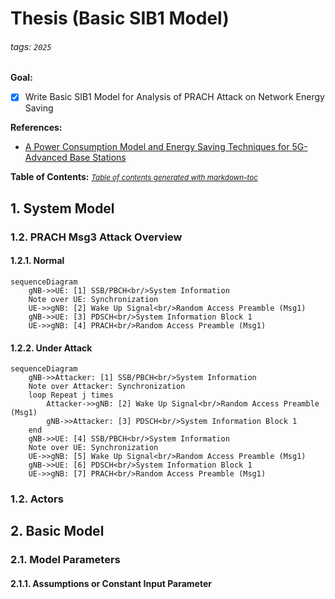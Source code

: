 # Thesis (Basic SIB1 Model)

###### tags: `2025`

**Goal:**
- [x] Write Basic SIB1 Model for Analysis of PRACH Attack on Network Energy Saving

**References:**
- [A Power Consumption Model and Energy Saving Techniques for 5G-Advanced Base Stations](https://ieeexplore.ieee.org/document/10283643)

**Table of Contents:**
<small><i><a href='http://ecotrust-canada.github.io/markdown-toc/'>Table of contents generated with markdown-toc</a></i></small>

## 1. System Model

### 1.2. PRACH Msg3 Attack Overview

#### 1.2.1. Normal

```mermaid
sequenceDiagram
    gNB->>UE: [1] SSB/PBCH<br/>System Information
    Note over UE: Synchronization
    UE->>gNB: [2] Wake Up Signal<br/>Random Access Preamble (Msg1)
    gNB->>UE: [3] PDSCH<br/>System Information Block 1
    UE->>gNB: [4] PRACH<br/>Random Access Preamble (Msg1)
```

#### 1.2.2. Under Attack

```mermaid
sequenceDiagram
    gNB->>Attacker: [1] SSB/PBCH<br/>System Information
    Note over Attacker: Synchronization
    loop Repeat j times
        Attacker->>gNB: [2] Wake Up Signal<br/>Random Access Preamble (Msg1)
        gNB->>Attacker: [3] PDSCH<br/>System Information Block 1
    end
    gNB->>UE: [4] SSB/PBCH<br/>System Information
    Note over UE: Synchronization
    UE->>gNB: [5] Wake Up Signal<br/>Random Access Preamble (Msg1)
    gNB->>UE: [6] PDSCH<br/>System Information Block 1
    UE->>gNB: [7] PRACH<br/>Random Access Preamble (Msg1)
```
### 1.2. Actors


## 2. Basic Model

### 2.1. Model Parameters

#### 2.1.1. Assumptions or Constant Input Parameter
